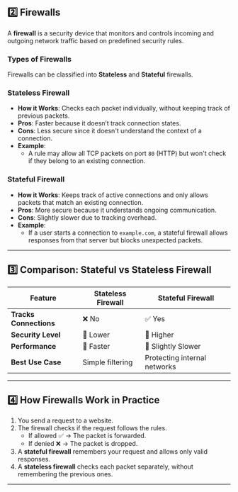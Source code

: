 ## 2️⃣ **Firewalls**
A **firewall** is a security device that monitors and controls incoming and outgoing network traffic based on predefined security rules.

### **Types of Firewalls**
Firewalls can be classified into **Stateless** and **Stateful** firewalls.

### **Stateless Firewall**
- **How it Works**: Checks each packet individually, without keeping track of previous packets.
- **Pros**: Faster because it doesn’t track connection states.
- **Cons**: Less secure since it doesn't understand the context of a connection.
- **Example**:
  - A rule may allow all TCP packets on port `80` (HTTP) but won't check if they belong to an existing connection.

### **Stateful Firewall**
- **How it Works**: Keeps track of active connections and only allows packets that match an existing connection.
- **Pros**: More secure because it understands ongoing communication.
- **Cons**: Slightly slower due to tracking overhead.
- **Example**:
  - If a user starts a connection to `example.com`, a stateful firewall allows responses from that server but blocks unexpected packets.

---

## 3️⃣ **Comparison: Stateful vs Stateless Firewall**

| Feature        | Stateless Firewall | Stateful Firewall |
|---------------|-------------------|-------------------|
| **Tracks Connections** | ❌ No  | ✅ Yes  |
| **Security Level** | 🔽 Lower | 🔼 Higher |
| **Performance** | 🔼 Faster | 🔽 Slightly Slower |
| **Best Use Case** | Simple filtering | Protecting internal networks |

---

## 4️⃣ **How Firewalls Work in Practice**
1. You send a request to a website.
2. The firewall checks if the request follows the rules.
   - If allowed ✅ → The packet is forwarded.
   - If denied ❌ → The packet is dropped.
3. A **stateful firewall** remembers your request and allows only valid responses.
4. A **stateless firewall** checks each packet separately, without remembering the previous ones.

---
